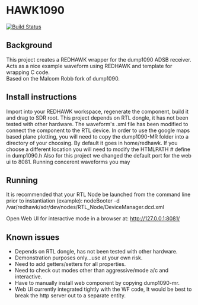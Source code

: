 # HAWK1090
[![Build Status](https://travis-ci.org/VikingAlucard/HAWK1090.svg?branch=master)](https://travis-ci.org/VikingAlucard/HAWK1090)

## Background
This project creates a REDHAWK wrapper for the dump1090 ADSB receiver.
Acts as a nice example waveform using REDHAWK and template for wrapping C code.  
Based on the Malcom Robb fork of dump1090. 

## Install instructions 
Import into your REDHAWK workspace, regenerate the component, build it and drag to SDR root. 
This project depends on RTL dongle, it has not been tested with other hardware.
The waveform's .xml file has been modified to connect the component to the  RTL device. 
In order to use the google maps based plane plotting, you will need to copy the dump1090-MR folder into a directory of your choosing. By default it goes in home/redhawk. If you choose a different location you will need to modify the HTMLPATH # define in dump1090.h
Also for this project we changed the default port for the web ui to 8081. Running concerent waveforms you may 
 
## Running
It is recommended that your RTL Node be launched from the command line prior to instantiation (example): 
 nodeBooter -d /var/redhawk/sdr/dev/nodes/RTL_Node/DeviceManager.dcd.xml

Open Web UI for interactive mode in a browser at: http://127.0.0.1:8081/


## Known issues
- Depends on RTL dongle, has not been tested with other hardware. 
- Demonstration purposes only...use at your own risk. 
- Need to add getters/setters for all properties. 
- Need to check out modes other than aggressive/mode a/c and interactive. 
- Have to manually install web component by copying dump1090-mr. 
- Web UI currently integrated tightly with the WF code, It would be best to break the http server out to a separate entity. 

